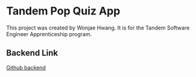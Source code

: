 # Tandem Pop Quiz App

This project was created by Wonjae Hwang. It is for the Tandem Software Engineer Apprenticeship program.



## Backend Link
[Github backend](https://github.com/verydecent/tandem-server)
